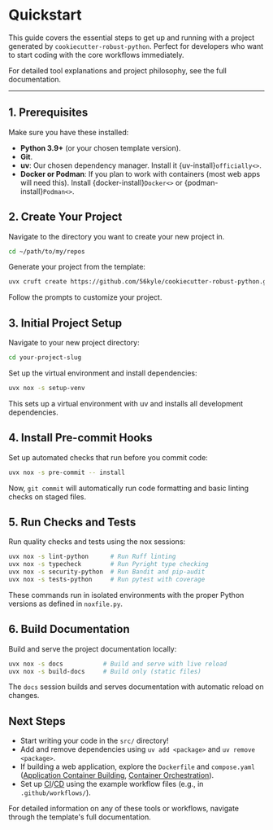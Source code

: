 # Quickstart

This guide covers the essential steps to get up and running with a project generated by `cookiecutter-robust-python`. Perfect for developers who want to start coding with the core workflows immediately.

For detailed tool explanations and project philosophy, see the full documentation.

---

## 1. Prerequisites

Make sure you have these installed:

- **Python 3.9+** (or your chosen template version).
- **Git**.
- **uv**: Our chosen dependency manager. Install it {uv-install}`officially<>`.
- **Docker or Podman**: If you plan to work with containers (most web apps will need this). Install {docker-install}`Docker<>` or {podman-install}`Podman<>`.

## 2. Create Your Project

Navigate to the directory you want to create your new project in.

```bash
cd ~/path/to/my/repos
```

Generate your project from the template:

```bash
uvx cruft create https://github.com/56kyle/cookiecutter-robust-python.git
```

Follow the prompts to customize your project.

## 3. Initial Project Setup

Navigate to your new project directory:

```bash
cd your-project-slug
```

Set up the virtual environment and install dependencies:

```bash
uvx nox -s setup-venv
```

This sets up a virtual environment with uv and installs all development dependencies.

## 4. Install Pre-commit Hooks

Set up automated checks that run before you commit code:

```bash
uvx nox -s pre-commit -- install
```

Now, `git commit` will automatically run code formatting and basic linting checks on staged files.

## 5. Run Checks and Tests

Run quality checks and tests using the nox sessions:

```bash
uvx nox -s lint-python      # Run Ruff linting
uvx nox -s typecheck        # Run Pyright type checking
uvx nox -s security-python  # Run Bandit and pip-audit
uvx nox -s tests-python     # Run pytest with coverage
```

These commands run in isolated environments with the proper Python versions as defined in `noxfile.py`.

## 6. Build Documentation

Build and serve the project documentation locally:

```bash
uvx nox -s docs           # Build and serve with live reload
uvx nox -s build-docs     # Build only (static files)
```

The `docs` session builds and serves documentation with automatic reload on changes.

## Next Steps

- Start writing your code in the `src/` directory!
- Add and remove dependencies using `uv add <package>` and `uv remove <package>`.
- If building a web application, explore the `Dockerfile` and `compose.yaml` ([Application Container Building](topics/11_container-build.md), [Container Orchestration](topics/15_compose-local.md)).
- Set up [CI](topics/13_ci-orchestration.md)/[CD](topics/14_cd-orchestration.md) using the example workflow files (e.g., in `.github/workflows/`).

For detailed information on any of these tools or workflows, navigate through the template's full documentation.
